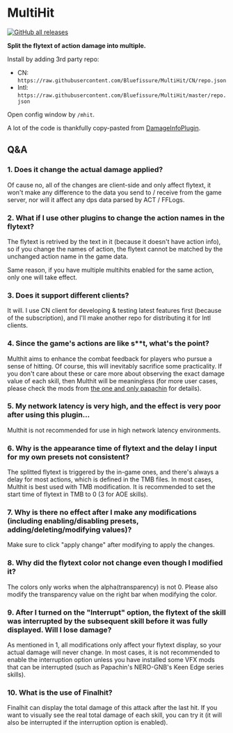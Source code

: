 # MultiHit

[![GitHub all releases](https://img.shields.io/github/downloads/Bluefissure/MultiHit/total?color=green)](https://github.com/Bluefissure/MultiHit/releases)

**Split the flytext of action damage into multiple.**

Install by adding 3rd party repo:
- CN: `https://raw.githubusercontent.com/Bluefissure/MultiHit/CN/repo.json`
- Intl: `https://raw.githubusercontent.com/Bluefissure/MultiHit/master/repo.json`

Open config window by `/mhit`.

A lot of the code is thankfully copy-pasted from [DamageInfoPlugin](https://github.com/lmcintyre/DamageInfoPlugin).


## Q&A

### 1. Does it change the actual damage applied?
Of cause no, all of the changes are client-side and only affect flytext, it won't make any difference to the data you send to / receive from the game server, nor will it affect any dps data parsed by ACT / FFLogs.

### 2. What if I use other plugins to change the action names in the flytext?
The flytext is retrived by the text in it (because it doesn't have action info), so if you change the names of action, the flytext cannot be matched by the unchanged action name in the game data.

Same reason, if you have multiple multihits enabled for the same action, only one will take effect.

### 3. Does it support different clients?
It will. I use CN client for developing & testing latest features first (because of the subscription), and I'll make another repo for distributing it for Intl clients. 

### 4. Since the game's actions are like s**t, what's the point?
Multhit aims to enhance the combat feedback for players who pursue a sense of hitting. Of course, this will inevitably sacrifice some practicality. If you don't care about these or care more about observing the exact damage value of each skill, then Multhit will be meaningless (for more user cases, please check the mods from [the one and only papachin](https://www.youtube.com/c/papapachin) for details).

### 5. My network latency is very high, and the effect is very poor after using this plugin...
Multhit is not recommended for use in high network latency environments.

### 6. Why is the appearance time of flytext and the delay I input for my own presets not consistent?
The splitted flytext is triggered by the in-game ones, and there's always a delay for most actions, which is defined in the TMB files.
In most cases, Multhit is best used with TMB modification. It is recommended to set the start time of flytext in TMB to 0 (3 for AOE skills).

### 7. Why is there no effect after I make any modifications (including enabling/disabling presets, adding/deleting/modifying values)?
Make sure to click "apply change" after modifying to apply the changes.

### 8. Why did the flytext color not change even though I modified it?
The colors only works when the alpha(transparency) is not 0. Please also modify the transparency value on the right bar when modifying the color.

### 9. After I turned on the "Interrupt" option, the flytext of the skill was interrupted by the subsequent skill before it was fully displayed. Will I lose damage?
As mentioned in 1, all modifications only affect your flytext display, so your actual damage will never change. In most cases, it is not recommended to enable the interruption option unless you have installed some VFX mods that can be interrupted (such as Papachin's NERO-GNB's Keen Edge series skills).

### 10. What is the use of Finalhit?
Finalhit can display the total damage of this attack after the last hit. If you want to visually see the real total damage of each skill, you can try it (it will also be interrupted if the interruption option is enabled).

